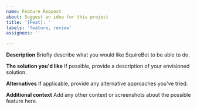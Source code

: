 ```yaml
---
name: Feature Request
about: Suggest an idea for this project
title: '[Feat]: '
labels: 'feature, review'
assignees: ''

---
```


**Description**
Briefly describe what you would like SquireBot to be able to do.

**The solution you'd like**
If possible, provide a description of your envisioned solution.

**Alternatives**
If applicable, provide any alternative approaches you've tried.

**Additional context**
Add any other context or screenshots about the possible feature here.

